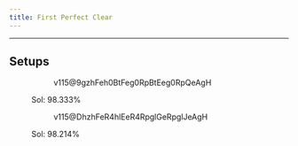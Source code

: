 ```yaml
---
title: First Perfect Clear
---
```


___
## Setups
<figure class = "Rot180">
	<figure class = "fumen">v115@9gzhFeh0BtFeg0RpBtEeg0RpQeAgH</figure>
	<figcaption><span title = "4956/5040">Sol: 98.333%</span></figcaption>
</figure>
<figure class = "Rot90">
	<figure class = "fumen">v115@DhzhFeR4hlEeR4RpglGeRpglJeAgH</figure>
	<figcaption><span title = "4950/5040">Sol: 98.214%</span></figcaption>
</figure>